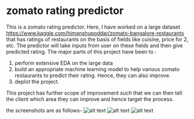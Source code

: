 # zomato rating predictor 

This is a zomato rating predictor. Here, I have worked on a large dataset https://www.kaggle.com/himanshupoddar/zomato-bangalore-restaurants that has ratings of restaurants on the basis of fields like cuisine,
price for 2, etc. 
The predictor will take inputs from user on these fields and then give predicted rating. 
The major parts of this project have been to :
1) perform extensive EDA on the large data
2) build an appropriate machine learning model to help various zomato restaurants to predict their rating. Hence, they can also improve. 
3) deplot the project. 

This project has further scope of improvement such that we can then tell the client which area they can improve and hence target the process. 

the screenshots are as follows-
![alt text](C:\Users\Acer\Pictures\Screenshots)
![alt text](C:\Users\Acer\Downloads)
![alt text](C:\Users\Acer\Downloads)
